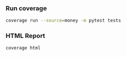 ### Run coverage
```bash
coverage run --source=money -m pytest tests
```

### HTML Report
```bash
coverage html
```